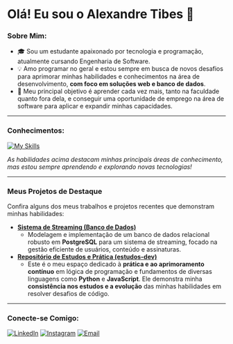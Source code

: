 # Olá! Eu sou o Alexandre Tibes 👋

### Sobre Mim:
* 🎓 Sou um estudante apaixonado por tecnologia e programação, atualmente cursando Engenharia de Software.
* 💡 Amo programar no geral e estou sempre em busca de novos desafios para aprimorar minhas habilidades e conhecimentos na área de desenvolvimento, **com foco em soluções web e banco de dados**.
* 🌱 Meu principal objetivo é aprender cada vez mais, tanto na faculdade quanto fora dela, e conseguir uma oportunidade de emprego na área de software para aplicar e expandir minhas capacidades.

---

### Conhecimentos:

[![My Skills](https://skillicons.dev/icons?i=python,js,java,postgres,react,github,ml)](https://skillicons.dev)

*As habilidades acima destacam minhas principais áreas de conhecimento, mas estou sempre aprendendo e explorando novas tecnologias!*

---

### Meus Projetos de Destaque

Confira alguns dos meus trabalhos e projetos recentes que demonstram minhas habilidades:

* **[Sistema de Streaming (Banco de Dados)](https://github.com/Xandetds/Projeto-BD)**
    * Modelagem e implementação de um banco de dados relacional robusto em **PostgreSQL** para um sistema de streaming, focado na gestão eficiente de usuários, conteúdo e assinaturas.
* **[Repositório de Estudos e Prática (estudos-dev)](https://github.com/Xandetds/estudos-dev)**
    * Este é o meu espaço dedicado à **prática e ao aprimoramento contínuo** em lógica de programação e fundamentos de diversas linguagens como **Python** e **JavaScript**. Ele demonstra minha **consistência nos estudos e a evolução** das minhas habilidades em resolver desafios de código.

---

### Conecte-se Comigo:

[![LinkedIn](https://img.shields.io/badge/LinkedIn-0077B5?style=for-the-badge&logo=linkedin&logoColor=white)](https://www.linkedin.com/in/alexandre-tibes-2a79692b5/)
[![Instagram](https://img.shields.io/badge/Instagram-E4405F?style=for-the-badge&logo=instagram&logoColor=white)](https://www.instagram.com/alexandretibes_)
[![Email](https://img.shields.io/badge/Email-D14836?style=for-the-badge&logo=gmail&logoColor=white)](mailto:Alexandretibes9@gmail.com)
